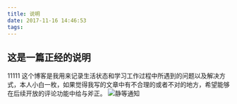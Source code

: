 ```yaml
---
title: 说明
date: 2017-11-16 14:46:53
tags:
---
```

## 这是一篇正经的说明
11111
这个博客是我用来记录生活状态和学习工作过程中所遇到的问题以及解决方式，本人小白一枚，如果觉得我写的文章中有不合理的或者不对的地方，希望能够在后续开放的评论功能中给与斧正。
![静等通知](http://ww1.sinaimg.cn/bmiddle/9150e4e5ly1flu6wjjis5j20k00k03zt.jpg)
